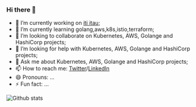 ### Hi there 👋

<!--
**richardsonlima/richardsonlima** is a ✨ _special_ ✨ repository because its `README.md` (this file) appears on your GitHub profile.

Here are some ideas to get you started:
-->

- 🔭 I’m currently working on [iti itau](https://iti.itau);
- 🌱 I’m currently learning golang,aws,k8s,istio,terraform;
- 👯 I’m looking to collaborate on Kubernetes, AWS, Golange and HashiCorp projects;
- 🤔 I’m looking for help with  Kubernetes, AWS, Golange and HashiCorp projects;
- 💬 Ask me about Kubernetes, AWS, Golange and HashiCorp projects;
- 📫 How to reach me: [Twitter](https://twitter.com/RichDevSecOps)/[LinkedIn](https://www.linkedin.com/in/richardsonlima/)
- 😄 Pronouns: ...
- ⚡ Fun fact: ...

![Github stats](https://github-readme-stats.vercel.app/api?username=richardsonlima&show_icons=true&title_color=ffffff&icon_color=bb2acf&text_color=daf7dc&bg_color=151515&count_private=true)
